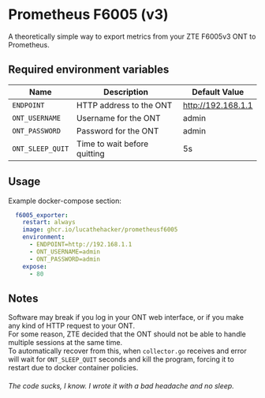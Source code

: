 # Prometheus F6005 (v3)

A theoretically simple way to export metrics from your ZTE F6005v3 ONT to Prometheus.

## Required environment variables

| Name             | Description                  | Default Value      |
|------------------|------------------------------|--------------------|
| `ENDPOINT`       | HTTP address to the ONT      | http://192.168.1.1 |
| `ONT_USERNAME`   | Username for the ONT         | admin              |
| `ONT_PASSWORD`   | Password for the ONT         | admin              |
| `ONT_SLEEP_QUIT` | Time to wait before quitting | 5s                 |

## Usage

Example docker-compose section:

```yaml
  f6005_exporter:
    restart: always
    image: ghcr.io/lucathehacker/prometheusf6005
    environment:
      - ENDPOINT=http://192.168.1.1
      - ONT_USERNAME=admin
      - ONT_PASSWORD=admin
    expose:
      - 80
```

## Notes

Software may break if you log in your ONT web interface, or if you make any kind of HTTP request to your ONT.  
For some reason, ZTE decided that the ONT should not be able to handle multiple sessions at the same time.  
To automatically recover from this, when `collector.go` receives and error will wait for `ONT_SLEEP_QUIT` seconds and
kill the program, forcing it to restart due to docker container policies.

###### The code sucks, I know. I wrote it with a bad headache and no sleep.

